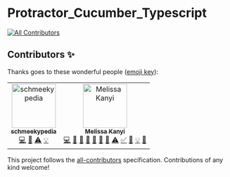 # Protractor_Cucumber_Typescript

[![All Contributors](https://img.shields.io/badge/all_contributors-2-orange.svg?style=flat-square)](#contributors)

## Contributors ✨

Thanks goes to these wonderful people ([emoji key](https://allcontributors.org/docs/en/emoji-key)):

<!-- ALL-CONTRIBUTORS-LIST:START - Do not remove or modify this section -->
<!-- prettier-ignore -->
<table>
  <tr>
    <td align="center">
    <a href="https://github.com/schmeekypedia"><img src="https://avatars0.githubusercontent.com/u/52054280?v=4" width="100px;" alt="schmeekypedia"/><br/><sub><b>schmeekypedia</b></sub></a><br />
    <a href="https://github.com/kanyIO/Protractor_Cucumber_Typescript/commits?author=schmeekypedia" title="Code">💻</a>
    <a href="https://github.com/kanyIO/Protractor_Cucumber_Typescript/issues?q=author%3Aschmeekypedia" title="Bug reports">🐛</a>
 <a href="https://github.com/kanyIO/Protractor_Cucumber_Typescript/commits?author=schmeekypedia" title="Tests">⚠️</a> 
     <a href="https://github.com/kanyIO/Protractor_Cucumber_Typescript/commits?author=schmeekypedia" title="Examples">💡</a>
</td> <td align="center">
     <a href="https://github.com/kanyIO"><img src="https://scontent.fnbo3-1.fna.fbcdn.net/v/t1.0-9/70068182_2575917445801882_5441755136336592896_n.jpg?_nc_cat=100&_nc_oc=AQlHl9BjNG0v0GQ-tyC2ccupVvk7vF-xr0p1jgr2fjSO24f23Imea-wCsGhQRKlwGSQ&_nc_ht=scontent.fnbo3-1.fna&oh=819d39ff3c4d3574e87fdea64cf95def&oe=5E0B9F21" width="100px;" alt="Melissa Kanyi"/><br /><sub><b>Melissa Kanyi</b></sub></a><br />
     <a href="https://github.com/kanyIO/Protractor_Cucumber_Typescript/commits?author=kanyIO" title="Code">💻</a> 
    <a href="https://github.com/kanyIO/Protractor_Cucumber_Typescript/issues?q=author%3AkanyIO" title="Bug reports">🐛</a> 
    <a href="#review-kanyIO" title="Reviewed Pull Requests">👀</a> <a href="#design-kanyIO" title="Design">🎨</a> 
    <a href="#maintenance-kanyIO" title="Maintenance">🚧</a>
     <a href="#plugin-kanyIO" title="Plugin/utility libraries">🔌</a> <a href="#tool-kanyIO" title="Tools">🔧</a> 
    <a href="https://github.com/kanyIO/Protractor_Cucumber_Typescript/commits?author=kanyIO" title="Tests">⚠️</a> 
    <a href="#tutorial-kanyIO" title="Tutorials">✅</a> <a href="https://github.com/kanyIO/Protractor_Cucumber_Typescript/commits?author=kanyIO" title="Documentation">📖</a> <a href="#example-kanyIO" title="Examples">💡</a>
     <a href="#question-kanyIO" title="Answering Questions">💬</a></td>
  </tr>
</table>

<!-- ALL-CONTRIBUTORS-LIST:END -->

This project follows the [all-contributors](https://github.com/all-contributors/all-contributors) specification. Contributions of any kind welcome!
